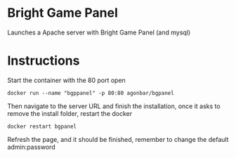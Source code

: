# Bright Game Panel

Launches a Apache server with Bright Game Panel (and mysql)

# Instructions

Start the container with the 80 port open
```
docker run --name "bgppanel" -p 80:80 agonbar/bgpanel
```

Then navigate to the server URL and finish the installation, once it asks to remove the install folder, restart the docker

```
docker restart bgpanel
```

Refresh the page, and it should be finished, remember to change the default admin:password

